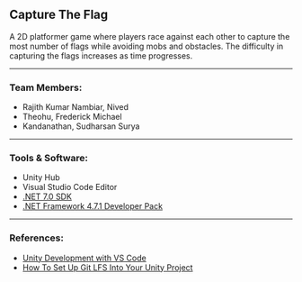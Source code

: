 ## Capture The Flag

A 2D platformer game where players race against each other to capture the most number of flags while avoiding mobs and obstacles. The difficulty in capturing the flags increases as time progresses.

---

### Team Members:

*   Rajith Kumar Nambiar, Nived 
*   Theohu, Frederick Michael
*   Kandanathan, Sudharsan Surya

---

### Tools & Software:

*   Unity Hub
*   Visual Studio Code Editor
*   [.NET 7.0 SDK](https://code.visualstudio.com/docs/other/unity)
*   [.NET Framework 4.7.1 Developer Pack](https://code.visualstudio.com/docs/other/unity)

---

### References:

*   [Unity Development with VS Code](https://code.visualstudio.com/docs/other/unity)
*   [How To Set Up Git LFS Into Your Unity Project](https://adamwreed93.medium.com/how-to-set-up-git-lfs-into-your-unity-project-9fd276305fe7)
